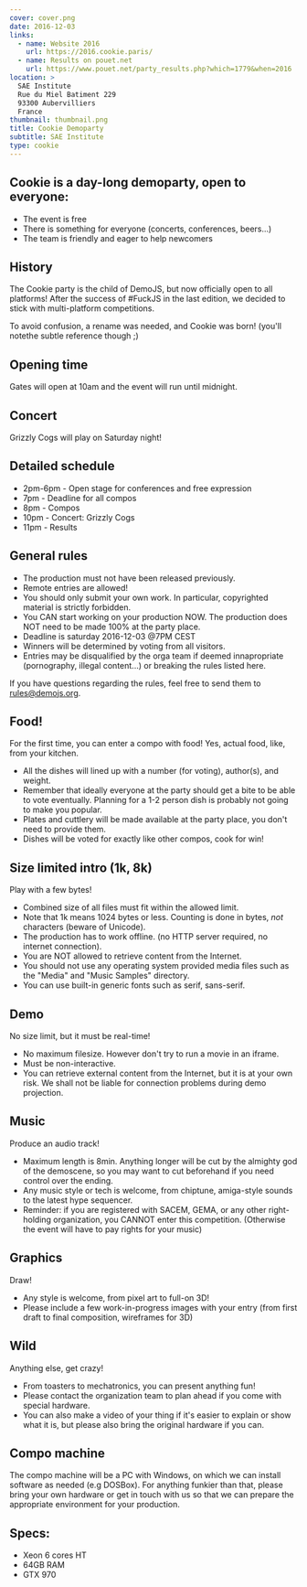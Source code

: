```yaml
---
cover: cover.png
date: 2016-12-03
links:
  - name: Website 2016
    url: https://2016.cookie.paris/
  - name: Results on pouet.net
    url: https://www.pouet.net/party_results.php?which=1779&when=2016
location: >
  SAE Institute
  Rue du Miel Batiment 229
  93300 Aubervilliers
  France
thumbnail: thumbnail.png
title: Cookie Demoparty
subtitle: SAE Institute
type: cookie
---
```


## Cookie is a day-long demoparty, open to everyone:

- The event is free
- There is something for everyone (concerts, conferences, beers...)
- The team is friendly and eager to help newcomers

## History

The Cookie party is the child of DemoJS, but now officially open to all platforms! After the success of #FuckJS in the last edition, we decided to stick with multi-platform competitions.

To avoid confusion, a rename was needed, and Cookie was born! (you'll notethe subtle reference though ;)

## Opening time

Gates will open at 10am and the event will run until midnight.

## Concert

Grizzly Cogs will play on Saturday night!

## Detailed schedule

- 2pm-6pm - Open stage for conferences and free expression
- 7pm - Deadline for all compos
- 8pm - Compos
- 10pm - Concert: Grizzly Cogs
- 11pm - Results

## General rules

- The production must not have been released previously.
- Remote entries are allowed!
- You should only submit your own work. In particular, copyrighted material is strictly forbidden.
- You CAN start working on your production NOW. The production does NOT need to be made 100% at the party place.
- Deadline is saturday 2016-12-03 @7PM CEST
- Winners will be determined by voting from all visitors.
- Entries may be disqualified by the orga team if deemed innapropriate (pornography, illegal content...) or breaking the rules listed here.

If you have questions regarding the rules, feel free to send them to rules@demojs.org.

## Food!

For the first time, you can enter a compo with food! Yes, actual food, like, from your kitchen.

- All the dishes will lined up with a number (for voting), author(s), and weight.
- Remember that ideally everyone at the party should get a bite to be able to vote eventually. Planning for a 1-2 person dish is probably not going to make you popular.
- Plates and cuttlery will be made available at the party place, you don't need to provide them.
- Dishes will be voted for exactly like other compos, cook for win!

## Size limited intro (1k, 8k)

Play with a few bytes!

- Combined size of all files must fit within the allowed limit.
- Note that 1k means 1024 bytes or less. Counting is done in bytes, _not_ characters (beware of Unicode).
- The production has to work offline. (no HTTP server required, no internet connection).
- You are NOT allowed to retrieve content from the Internet.
- You should not use any operating system provided media files such as the "Media" and "Music Samples" directory.
- You can use built-in generic fonts such as serif, sans-serif.

## Demo

No size limit, but it must be real-time!

- No maximum filesize. However don't try to run a movie in an iframe.
- Must be non-interactive.
- You can retrieve external content from the Internet, but it is at your own risk. We shall not be liable for connection problems during demo projection.

## Music

Produce an audio track!

- Maximum length is 8min. Anything longer will be cut by the almighty god of the demoscene, so you may want to cut beforehand if you need control over the ending.
- Any music style or tech is welcome, from chiptune, amiga-style sounds to the latest hype sequencer.
- Reminder: if you are registered with SACEM, GEMA, or any other right-holding organization, you CANNOT enter this competition. (Otherwise the event will have to pay rights for your music)

## Graphics

Draw!

- Any style is welcome, from pixel art to full-on 3D!
- Please include a few work-in-progress images with your entry (from first draft to final composition, wireframes for 3D)

## Wild

Anything else, get crazy!

- From toasters to mechatronics, you can present anything fun!
- Please contact the organization team to plan ahead if you come with special hardware.
- You can also make a video of your thing if it's easier to explain or show what it is, but please also bring the original hardware if you can.

## Compo machine

The compo machine will be a PC with Windows, on which we can install software as needed (e.g DOSBox). For anything funkier than that, please bring your own hardware or get in touch with us so that we can prepare the appropriate environment for your production.

## Specs:

- Xeon 6 cores HT
- 64GB RAM
- GTX 970
